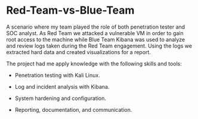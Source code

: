 # Red-Team-vs-Blue-Team

A scenario where my team played the role of both penetration tester and SOC analyst. As Red Team we attacked a vulnerable VM in order to gain root access to the machine while Blue Team Kibana was used to analyze and review logs taken during the Red Team engagement. Using the logs we extracted hard data and created visualizations for a report.

The project had me apply knowledge with the following skills and tools:

- Penetration testing with Kali Linux.

- Log and incident analysis with Kibana.

- System hardening and configuration.

- Reporting, documentation, and communication.

